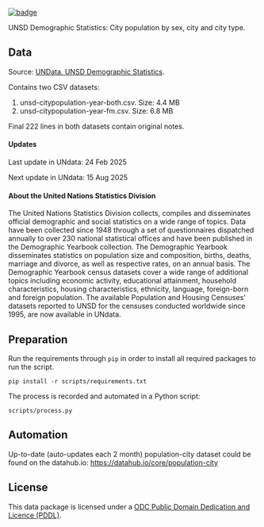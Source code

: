 <a className="gh-badge" href="https://datahub.io/core/population-city"><img src="https://badgen.net/badge/icon/View%20on%20datahub.io/orange?icon=https://datahub.io/datahub-cube-badge-icon.svg&label&scale=1.25" alt="badge" /></a>

UNSD Demographic Statistics: City population by sex, city and city type.

## Data
Source: [UNData. UNSD Demographic Statistics](http://data.un.org/Data.aspx?d=POP&f=tableCode:240).

Contains two CSV datasets:
  1. unsd-citypopulation-year-both.csv. Size: 4.4 MB
  2. unsd-citypopulation-year-fm.csv. Size: 6.8 MB

Final 222 lines in both datasets contain original notes.

#### Updates
Last update in UNdata: 24 Feb 2025

Next update in UNdata: 15 Aug 2025

#### About the United Nations Statistics Division
The United Nations Statistics Division collects, compiles and disseminates official demographic and social statistics on a wide range of topics. Data have been collected since 1948 through a set of questionnaires dispatched annually to over 230 national statistical offices and have been published in the Demographic Yearbook collection. The Demographic Yearbook disseminates statistics on population size and composition, births, deaths, marriage and divorce, as well as respective rates, on an annual basis. The Demographic Yearbook census datasets cover a wide range of additional topics including economic activity, educational attainment, household characteristics, housing characteristics, ethnicity, language, foreign-born and foreign population. The available Population and Housing Censuses' datasets reported to UNSD for the censuses conducted worldwide since 1995, are now available in UNdata.

## Preparation

Run the requirements through `pip` in order to install all required packages to run the script.

`pip install -r scripts/requirements.txt`

The process is recorded and automated in a Python script:

`scripts/process.py`

## Automation

Up-to-date (auto-updates each 2 month) population-city dataset could be found on the datahub.io:
https://datahub.io/core/population-city

## License
This data package is licensed under a [ODC Public Domain Dedication and Licence (PDDL)](http://opendatacommons.org/licenses/pddl/1.0/).


